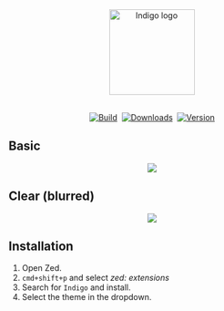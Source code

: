 <div align="center"><img alt="Indigo logo" height="150" src="https://i.ibb.co/bgzYCSd/logo.png"></div>

<br>
<div align="center">

<!-- Badges -->
<a href="https://zed.dev/">![Build](https://img.shields.io/badge/built%20for-zed-6458FA?style=for-the-badge&labelColor=%23363A4F)</a>&nbsp;&nbsp;<a href="https://api.zed.dev/extensions?filter=Indigo">![Downloads](https://img.shields.io/badge/dynamic/json?url=https%3A%2F%2Fapi.zed.dev%2Fextensions%3Ffilter%3DIndigo&query=%24.data%5B0%5D.download_count&style=for-the-badge&label=Downloads&labelColor=%23363A4F&color=%236458FA)</a>&nbsp;&nbsp;<a href="https://github.com/p3rception/Indigo-zed">![Version](https://img.shields.io/badge/dynamic/json?url=https%3A%2F%2Fapi.zed.dev%2Fextensions%3Ffilter%3DIndigo&query=%24.data%5B0%5D.version&style=for-the-badge&label=version&labelColor=%23363A4F&color=%236458FA)</a>

</div>

## Basic 

<div align="center"><img src="https://i.imgur.com/uJ8gO3Z.png"/></div>

## Clear (blurred)
<div align="center"><img src="https://i.imgur.com/NuN4DEw.png"/></div>

## Installation

1. Open Zed.
2. `cmd+shift+p` and select _zed: extensions_
3. Search for `Indigo` and install.
4. Select the theme in the dropdown.
